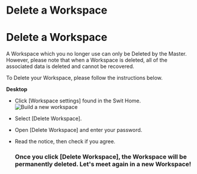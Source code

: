 # Delete a Workspace

Delete a Workspace
==================

 A Workspace which you no longer use can only be Deleted by the Master. However, please note that when a Workspace is deleted, all of the associated data is deleted and cannot be recovered.

   
To Delete your Workspace, please follow the instructions below.



**Desktop** 

* Click [Workspace settings] found in the Swit Home. ![Build a new workspace](https://files.swit.io/help_image/GS_01_SwitHome_Setting.png) 


* Select [Delete Workspace].


* Open [Delete Workspace] and enter your password.


* Read the notice, then check if you agree.
  ### Once you click [Delete Workspace], the Workspace will be permanently deleted. Let's meet again in a new Workspace!

 